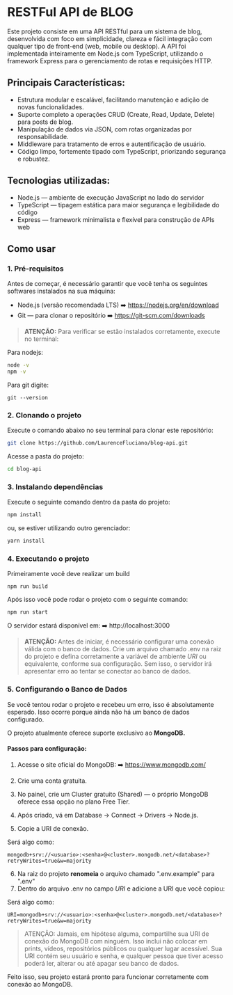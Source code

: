 # RESTFul API de BLOG

Este projeto consiste em uma API RESTful para um sistema de blog, desenvolvida com foco em simplicidade, clareza e fácil integração com qualquer tipo de front-end (web, mobile ou desktop). A API foi implementada inteiramente em Node.js com TypeScript, utilizando o framework Express para o gerenciamento de rotas e requisições HTTP.

## Principais Características:

- Estrutura modular e escalável, facilitando manutenção e adição de novas funcionalidades.
- Suporte completo a operações CRUD (Create, Read, Update, Delete) para posts de blog.
- Manipulação de dados via JSON, com rotas organizadas por responsabilidade.
- Middleware para tratamento de erros e autentificação de usuário.
- Código limpo, fortemente tipado com TypeScript, priorizando segurança e robustez.

## Tecnologias utilizadas:

- Node.js — ambiente de execução JavaScript no lado do servidor
- TypeScript — tipagem estática para maior segurança e legibilidade do código
- Express — framework minimalista e flexível para construção de APIs web


## Como usar

### 1. Pré-requisitos
Antes de começar, é necessário garantir que você tenha os seguintes softwares instalados na sua máquina:

- Node.js (versão recomendada LTS)
➡️ https://nodejs.org/en/download
- Git — para clonar o repositório
➡️ https://git-scm.com/downloads

> **ATENÇÃO:**
> Para verificar se estão instalados corretamente, execute no terminal:

Para nodejs:
```bash
node -v
npm -v
```

Para git digite:
```
git --version
```

### 2. Clonando o projeto

Execute o comando abaixo no seu terminal para clonar este repositório:

```bash
git clone https://github.com/LaurenceFluciano/blog-api.git
```

Acesse a pasta do projeto:

```bash
cd blog-api
```

### 3. Instalando dependências

Execute o seguinte comando dentro da pasta do projeto:

```bash
npm install
```

ou, se estiver utilizando outro gerenciador:

```bash
yarn install
```

### 4. Executando o projeto

Primeiramente você deve realizar um build
```
npm run build
```

Após isso você pode rodar o projeto com o seguinte comando:
```
npm run start
```

O servidor estará disponível em:
➡️ http://localhost:3000

> **ATENÇÃO:**
> Antes de iniciar, é necessário configurar uma conexão válida com o banco de dados.
> Crie um arquivo chamado .env na raiz do projeto e defina corretamente a variável de ambiente *URI* ou equivalente, conforme sua configuração.
> Sem isso, o servidor irá apresentar erro ao tentar se conectar ao banco de dados.

### 5. Configurando o Banco de Dados

Se você tentou rodar o projeto e recebeu um erro, isso é absolutamente esperado. Isso ocorre porque ainda não há um banco de dados configurado.

O projeto atualmente oferece suporte exclusivo ao **MongoDB.**

#### Passos para configuração:

1. Acesse o site oficial do MongoDB:
➡️ https://www.mongodb.com/

2. Crie uma conta gratuita.
3. No painel, crie um Cluster gratuito (Shared) — o próprio MongoDB oferece essa opção no plano Free Tier.
4. Após criado, vá em Database → Connect → Drivers → Node.js.
5. Copie a URI de conexão.

Será algo como:
```
mongodb+srv://<usuario>:<senha>@<cluster>.mongodb.net/<database>?retryWrites=true&w=majority
``` 
6. Na raiz do projeto **renomeia** o arquivo chamado ".env.example" para ".env"
7. Dentro do arquivo .env no campo *URI* e adicione a URI que você copiou:

Será algo como:
```
URI=mongodb+srv://<usuario>:<senha>@<cluster>.mongodb.net/<database>?retryWrites=true&w=majority
```
> ATENÇÃO:
> Jamais, em hipótese alguma, compartilhe sua URI de conexão do MongoDB com ninguém.
> Isso inclui não colocar em prints, vídeos, repositórios públicos ou qualquer lugar acessível.
> Sua URI contém seu usuário e senha, e qualquer pessoa que tiver acesso poderá ler, alterar ou até apagar seu banco de dados.

Feito isso, seu projeto estará pronto para funcionar corretamente com conexão ao MongoDB.
